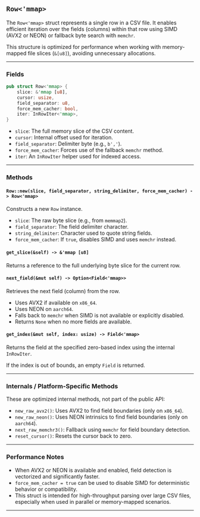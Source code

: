 ## `Row<'mmap>`

The `Row<'mmap>` struct represents a single row in a CSV file. It enables efficient iteration over the fields (columns) within that row using SIMD (AVX2 or NEON) or fallback byte search with `memchr`.

This structure is optimized for performance when working with memory-mapped file slices (`&[u8]`), avoiding unnecessary allocations.

---

### Fields

```rust
pub struct Row<'mmap> {
    slice: &'mmap [u8],
    cursor: usize,
    field_separator: u8,
    force_mem_cacher: bool,
    iter: InRowIter<'mmap>,
}
```

* `slice`: The full memory slice of the CSV content.
* `cursor`: Internal offset used for iteration.
* `field_separator`: Delimiter byte (e.g., `b','`).
* `force_mem_cacher`: Forces use of the fallback `memchr` method.
* `iter`: An `InRowIter` helper used for indexed access.

---

### Methods

#### `Row::new(slice, field_separator, string_delimiter, force_mem_cacher) -> Row<'mmap>`

Constructs a new `Row` instance.

* `slice`: The raw byte slice (e.g., from `memmap2`).
* `field_separator`: The field delimiter character.
* `string_delimiter`: Character used to quote string fields.
* `force_mem_cacher`: If `true`, disables SIMD and uses `memchr` instead.

#### `get_slice(&self) -> &'mmap [u8]`

Returns a reference to the full underlying byte slice for the current row.

#### `next_field(&mut self) -> Option<Field<'mmap>>`

Retrieves the next field (column) from the row.

* Uses AVX2 if available on `x86_64`.
* Uses NEON on `aarch64`.
* Falls back to `memchr` when SIMD is not available or explicitly disabled.
* Returns `None` when no more fields are available.

#### `get_index(&mut self, index: usize) -> Field<'mmap>`

Returns the field at the specified zero-based index using the internal `InRowIter`.

If the index is out of bounds, an empty `Field` is returned.

---

### Internals / Platform-Specific Methods

These are optimized internal methods, not part of the public API:

* `new_raw_avx2()`: Uses AVX2 to find field boundaries (only on `x86_64`).
* `new_raw_neon()`: Uses NEON intrinsics to find field boundaries (only on `aarch64`).
* `next_raw_memchr3()`: Fallback using `memchr` for field boundary detection.
* `reset_cursor()`: Resets the cursor back to zero.

---

### Performance Notes

* When AVX2 or NEON is available and enabled, field detection is vectorized and significantly faster.
* `force_mem_cacher = true` can be used to disable SIMD for deterministic behavior or compatibility.
* This struct is intended for high-throughput parsing over large CSV files, especially when used in parallel or memory-mapped scenarios.

---

